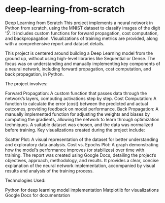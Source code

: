 # deep-learning-from-scratch
Deep Learning from Scratch  This project implements a neural network in Python from scratch, using the MNIST dataset to classify images of the digit '5'. It includes custom functions for forward propagation, cost computation, and backpropagation. Visualizations of training metrics are provided, along with a comprehensive report and dataset details.

This project is centered around building a Deep Learning model from the ground up, without using high-level libraries like Sequential or Dense. The focus was on understanding and manually implementing key components of a neural network, including forward propagation, cost computation, and back propagation, in Python.

The project involves:

Forward Propagation: A custom function that passes data through the network’s layers, computing activations step by step.
Cost Computation: A function to calculate the error (cost) between the predicted and actual outcomes, providing feedback on model performance.
Back Propagation: A manually implemented function for adjusting the weights and biases by computing the gradients, allowing the network to learn through optimization techniques.
A suitable dataset was chosen, and the data was normalized before training. Key visualizations created during the project include:

Scatter Plot: A visual representation of the dataset for better understanding and exploratory data analysis.
Cost vs. Epochs Plot: A graph demonstrating how the model’s performance improves (or stabilizes) over time with training.
The report was created using Google Docs, detailing the project’s objectives, approach, methodology, and results. It provides a clear, concise explanation of the neural network implementation, accompanied by visual results and analysis of the training process.

Technologies Used:

Python for deep learning model implementation
Matplotlib for visualizations
Google Docs for documentation
